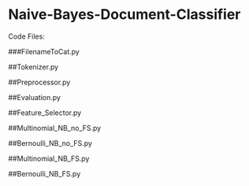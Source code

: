 Naive-Bayes-Document-Classifier
===============================


Code Files:

###FilenameToCat.py


##Tokenizer.py

##Preprocessor.py


##Evaluation.py


##Feature_Selector.py


##Multinomial_NB_no_FS.py


##Bernoulli_NB_no_FS.py


##Multinomial_NB_FS.py


##Bernoulli_NB_FS.py

